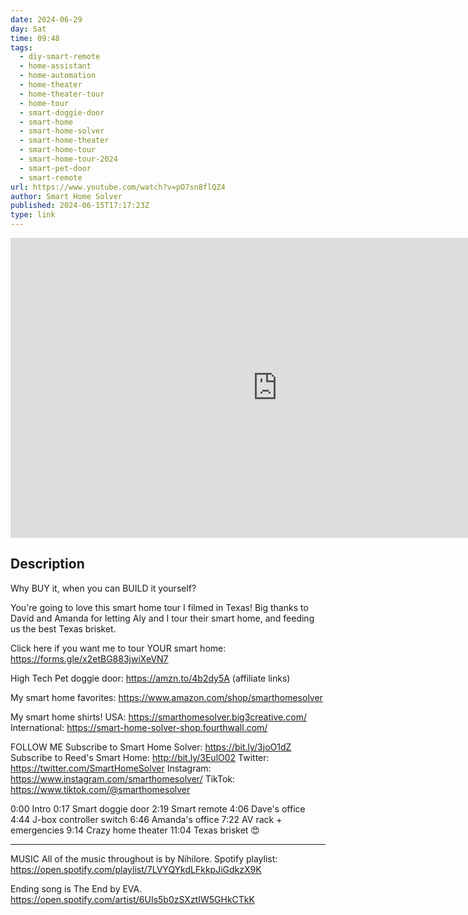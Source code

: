 ```yaml
---
date: 2024-06-29
day: Sat
time: 09:48
tags:
  - diy-smart-remote
  - home-assistant
  - home-automation
  - home-theater
  - home-theater-tour
  - home-tour
  - smart-doggie-door
  - smart-home
  - smart-home-solver
  - smart-home-theater
  - smart-home-tour
  - smart-home-tour-2024
  - smart-pet-door
  - smart-remote
url: https://www.youtube.com/watch?v=pO7sn8flQZ4
author: Smart Home Solver
published: 2024-06-15T17:17:23Z
type: link
---
```


<iframe width="854" height="480" src="https://www.youtube.com/embed/pO7sn8flQZ4" frameborder="0" allowfullscreen></iframe>

## Description
Why BUY it, when you can BUILD it yourself? 

You're going to love this smart home tour I filmed in Texas! Big thanks to David and Amanda for letting Aly and I tour their smart home, and feeding us the best Texas brisket. 

Click here if you want me to tour YOUR smart home: https://forms.gle/x2etBG883jwiXeVN7

High Tech Pet doggie door: https://amzn.to/4b2dy5A
(affiliate links)

My smart home favorites: https://www.amazon.com/shop/smarthomesolver

My smart home shirts!
USA: https://smarthomesolver.big3creative.com/
International: https://smart-home-solver-shop.fourthwall.com/

FOLLOW ME
Subscribe to Smart Home Solver: https://bit.ly/3joO1dZ
Subscribe to Reed's Smart Home: http://bit.ly/3EulO02
Twitter: https://twitter.com/SmartHomeSolver
Instagram: https://www.instagram.com/smarthomesolver/
TikTok: https://www.tiktok.com/@smarthomesolver

0:00 Intro
0:17 Smart doggie door
2:19 Smart remote
4:06 Dave's office
4:44 J-box controller switch
6:46 Amanda's office
7:22 AV rack + emergencies
9:14 Crazy home theater
11:04 Texas brisket 😍

---------

MUSIC
All of the music throughout is by Nihilore.
Spotify playlist: https://open.spotify.com/playlist/7LVYQYkdLFkkpJiGdkzX9K

Ending song is The End by EVA.
https://open.spotify.com/artist/6UIs5b0zSXztIW5GHkCTkK
